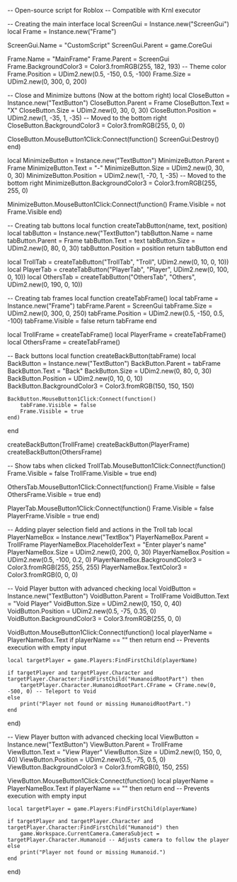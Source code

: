-- Open-source script for Roblox
-- Compatible with Krnl executor

-- Creating the main interface
local ScreenGui = Instance.new("ScreenGui")
local Frame = Instance.new("Frame")

ScreenGui.Name = "CustomScript"
ScreenGui.Parent = game.CoreGui

Frame.Name = "MainFrame"
Frame.Parent = ScreenGui
Frame.BackgroundColor3 = Color3.fromRGB(255, 182, 193) -- Theme color
Frame.Position = UDim2.new(0.5, -150, 0.5, -100)
Frame.Size = UDim2.new(0, 300, 0, 200)

-- Close and Minimize buttons (Now at the bottom right)
local CloseButton = Instance.new("TextButton")
CloseButton.Parent = Frame
CloseButton.Text = "X"
CloseButton.Size = UDim2.new(0, 30, 0, 30)
CloseButton.Position = UDim2.new(1, -35, 1, -35) -- Moved to the bottom right
CloseButton.BackgroundColor3 = Color3.fromRGB(255, 0, 0)

CloseButton.MouseButton1Click:Connect(function()
    ScreenGui:Destroy()
end)

local MinimizeButton = Instance.new("TextButton")
MinimizeButton.Parent = Frame
MinimizeButton.Text = "-"
MinimizeButton.Size = UDim2.new(0, 30, 0, 30)
MinimizeButton.Position = UDim2.new(1, -70, 1, -35) -- Moved to the bottom right
MinimizeButton.BackgroundColor3 = Color3.fromRGB(255, 255, 0)

MinimizeButton.MouseButton1Click:Connect(function()
    Frame.Visible = not Frame.Visible
end)

-- Creating tab buttons
local function createTabButton(name, text, position)
    local tabButton = Instance.new("TextButton")
    tabButton.Name = name
    tabButton.Parent = Frame
    tabButton.Text = text
    tabButton.Size = UDim2.new(0, 80, 0, 30)
    tabButton.Position = position
    return tabButton
end

local TrollTab = createTabButton("TrollTab", "Troll", UDim2.new(0, 10, 0, 10))
local PlayerTab = createTabButton("PlayerTab", "Player", UDim2.new(0, 100, 0, 10))
local OthersTab = createTabButton("OthersTab", "Others", UDim2.new(0, 190, 0, 10))

-- Creating tab frames
local function createTabFrame()
    local tabFrame = Instance.new("Frame")
    tabFrame.Parent = ScreenGui
    tabFrame.Size = UDim2.new(0, 300, 0, 250)
    tabFrame.Position = UDim2.new(0.5, -150, 0.5, -100)
    tabFrame.Visible = false
    return tabFrame
end

local TrollFrame = createTabFrame()
local PlayerFrame = createTabFrame()
local OthersFrame = createTabFrame()

-- Back buttons
local function createBackButton(tabFrame)
    local BackButton = Instance.new("TextButton")
    BackButton.Parent = tabFrame
    BackButton.Text = "Back"
    BackButton.Size = UDim2.new(0, 80, 0, 30)
    BackButton.Position = UDim2.new(0, 10, 0, 10)
    BackButton.BackgroundColor3 = Color3.fromRGB(150, 150, 150)

    BackButton.MouseButton1Click:Connect(function()
        tabFrame.Visible = false
        Frame.Visible = true
    end)
end

createBackButton(TrollFrame)
createBackButton(PlayerFrame)
createBackButton(OthersFrame)

-- Show tabs when clicked
TrollTab.MouseButton1Click:Connect(function()
    Frame.Visible = false
    TrollFrame.Visible = true
end)

OthersTab.MouseButton1Click:Connect(function()
    Frame.Visible = false
    OthersFrame.Visible = true
end)

PlayerTab.MouseButton1Click:Connect(function()
    Frame.Visible = false
    PlayerFrame.Visible = true
end)

-- Adding player selection field and actions in the Troll tab
local PlayerNameBox = Instance.new("TextBox")
PlayerNameBox.Parent = TrollFrame
PlayerNameBox.PlaceholderText = "Enter player's name"
PlayerNameBox.Size = UDim2.new(0, 200, 0, 30)
PlayerNameBox.Position = UDim2.new(0.5, -100, 0.2, 0)
PlayerNameBox.BackgroundColor3 = Color3.fromRGB(255, 255, 255)
PlayerNameBox.TextColor3 = Color3.fromRGB(0, 0, 0)

-- Void Player button with advanced checking
local VoidButton = Instance.new("TextButton")
VoidButton.Parent = TrollFrame
VoidButton.Text = "Void Player"
VoidButton.Size = UDim2.new(0, 150, 0, 40)
VoidButton.Position = UDim2.new(0.5, -75, 0.35, 0)
VoidButton.BackgroundColor3 = Color3.fromRGB(255, 0, 0)

VoidButton.MouseButton1Click:Connect(function()
    local playerName = PlayerNameBox.Text
    if playerName == "" then return end -- Prevents execution with empty input

    local targetPlayer = game.Players:FindFirstChild(playerName)

    if targetPlayer and targetPlayer.Character and targetPlayer.Character:FindFirstChild("HumanoidRootPart") then
        targetPlayer.Character.HumanoidRootPart.CFrame = CFrame.new(0, -500, 0) -- Teleport to Void
    else
        print("Player not found or missing HumanoidRootPart.")
    end
end)

-- View Player button with advanced checking
local ViewButton = Instance.new("TextButton")
ViewButton.Parent = TrollFrame
ViewButton.Text = "View Player"
ViewButton.Size = UDim2.new(0, 150, 0, 40)
ViewButton.Position = UDim2.new(0.5, -75, 0.5, 0)
ViewButton.BackgroundColor3 = Color3.fromRGB(0, 150, 255)

ViewButton.MouseButton1Click:Connect(function()
    local playerName = PlayerNameBox.Text
    if playerName == "" then return end -- Prevents execution with empty input

    local targetPlayer = game.Players:FindFirstChild(playerName)

    if targetPlayer and targetPlayer.Character and targetPlayer.Character:FindFirstChild("Humanoid") then
        game.Workspace.CurrentCamera.CameraSubject = targetPlayer.Character.Humanoid -- Adjusts camera to follow the player
    else
        print("Player not found or missing Humanoid.")
    end
end)

